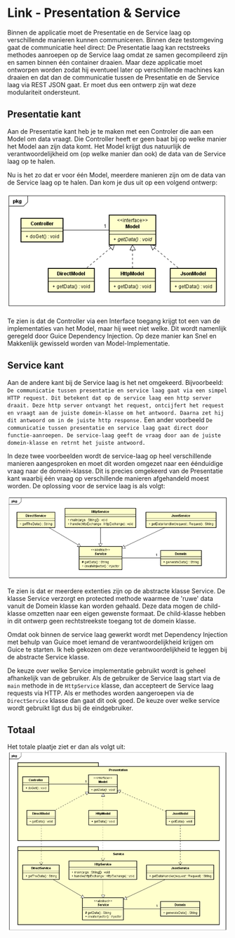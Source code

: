 Link - Presentation & Service
=============================

Binnen de applicatie moet de Presentatie en de Service laag op verschillende manieren kunnen communiceren. Binnen deze testomgeving gaat de communicatie heel direct: De Presentatie laag kan rectstreeks methodes aanroepen op de Service laag omdat ze samen gecompileerd zijn en samen binnen één container draaien. Maar deze applicatie moet ontworpen worden zodat hij eventueel later op verschillende machines kan draaien en dat dan de communicatie tussen de Presentatie en de Service laag via REST JSON gaat. Er moet dus een ontwerp zijn wat deze modulariteit ondersteunt. 

Presentatie kant
----------------
Aan de Presentatie kant heb je te maken met een Controler die aan een Model om data vraagt. Die Controller heeft er geen baat bij op welke manier het Model aan zijn data komt. Het Model krijgt dus natuurlijk de verantwoordelijkheid om (op welke manier dan ook) de data van de Service laag op te halen. 

Nu is het zo dat er voor één Model, meerdere manieren zijn om de data van de Service laag op te halen. Dan kom je dus uit op een volgend ontwerp:

![controller model abstraction](https://raw.githubusercontent.com/SijmenHuizenga/GramR/master/docs/diagrams/controller%20model%20abstraction.png)

Te zien is dat de Controller via een Interface toegang krijgt tot een van de implementaties van het Model, maar hij weet niet welke. Dit wordt namenlijk geregeld door Guice Dependency Injection. Op deze manier kan Snel en Makkenlijk gewisseld worden van Model-Implementatie.

Service kant
------------
Aan de andere kant bij de Service laag is het net omgekeerd. Bijvoorbeeld:
``De communicatie tussen presentatie en service laag gaat via een simpel HTTP request. Dit betekent dat op de service laag een http server draait. Deze http server ontvangt het request, ontcijfert het request en vraagt aan de juiste domein-klasse om het antwoord. Daarna zet hij dit antwoord om in de juiste http response.``
Een ander voorbeeld
``De communicatie tussen presentatie en service laag gaat direct door functie-aanroepen. De service-laag geeft de vraag door aan de juiste domein-klasse en retrnt het juiste antwoord.``

In deze twee voorbeelden wordt de service-laag op heel verschillende manieren aangesproken en moet dit worden omgezet naar een éénduidige vraag naar de domein-klasse. Dit is precies omgekeerd van de Presentatie kant waarbij één vraag op verschillende manieren afgehandeld moest worden. De oplossing voor de service laag is als volgt:

![service abstraction](https://raw.githubusercontent.com/SijmenHuizenga/GramR/master/docs/diagrams/service%20abstraction.PNG)

Te zien is dat er meerdere extenties zijn op de abstracte klasse Service. De klasse Service
verzorgt en protected methode waarmee de 'ruwe' data vanuit de Domein klasse kan worden gehaald. Deze data mogen de child-klasse omzetten naar een eigen gewenste formaat. De child-klasse hebben in dit ontwerp geen rechtstreekste toegang tot de domein klasse. 

Omdat ook binnen de service laag gewerkt wordt met Dependency Injection met behulp van Guice moet iemand de verantwoordelijkheid krijgen om Guice te starten. Ik heb gekozen om deze verantwoordelijkheid te leggen bij de abstracte Service klasse. 

De keuze over welke Service implementatie gebruikt wordt is geheel afhankelijk van de gebruiker. Als de gebruiker de Service laag start via de `main` methode in de `HttpService` klasse, dan accepteert de Service laag requests via HTTP. Als er methodes worden aangeroepen via de `DirectService` klasse dan gaat dit ook goed. De keuze over welke service wordt gebruikt ligt dus bij de eindgebruiker.

Totaal
------
Het totale plaatje ziet er dan als volgt uit:
![presntation service class diagram](https://raw.githubusercontent.com/SijmenHuizenga/GramR/master/docs/diagrams/presentation%20service%20klass%20diagram.PNG)